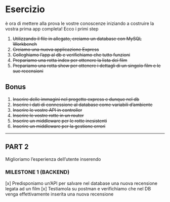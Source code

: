 # Esercizio

è ora di mettere alla prova le vostre conoscenze iniziando a costruire la vostra prima app completa! Ecco i primi step

1. ~~Utilizzando il file in allegato, creiamo un database con MySQL Workbench~~
2. ~~Creiamo una nuova applicazione Express~~
3. ~~Colleghiamo l’app al db e verifichiamo che tutto funzioni~~
4. ~~Prepariamo una rotta index per ottenere la lista dei film~~
5. ~~Prepariamo una rotta show per ottenere i dettagli di un singolo film e le sue recensioni~~

## Bonus

1. ~~Inserire delle immagini nel progetto express e dunque nel db~~
2. ~~Inserire i dati di connessione al database come variabili d’ambiente~~
3. ~~Inserire le vostre API in controller~~
4. ~~Inserire le vostre rotte in un router~~
5. ~~Inserire un middleware per le rotte inesistenti~~
6. ~~Inserire un middleware per la gestione errori~~

______________________________________________________________

## PART 2

Miglioriamo l’esperienza dell’utente inserendo

### MILESTONE 1 (BACKEND)

[x] Predisponiamo un’API per salvare nel database una nuova recensione legata ad un film
[x] Testiamola su postman e verifichiamo che nel DB venga effettivamente inserita una nuova recensione
